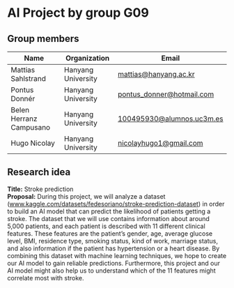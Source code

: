 # AI Project by group G09
## Group members
| Name              | Organization                                | Email                                |
|-------------------|---------------------------------------------|--------------------------------------|
| Mattias Sahlstrand      | Hanyang University | mattias@hanyang.ac.kr                  |
| Pontus Donnér  | Hanyang University | pontus_donner@hotmail.com                       |
| Belen Herranz Campusano | Hanyang University |  100495930@alumnos.uc3m.es  |
| Hugo Nicolay | Hanyang University | nicolayhugo1@gmail.com   |

## Research idea
**Title:** Stroke prediction  
**Proposal:**
During this project, we will analyze a dataset (www.kaggle.com/datasets/fedesoriano/stroke-prediction-dataset) in order to build an AI model that can predict the likelihood of patients getting a stroke. The dataset that we will use contains information about around 5,000 patients, and each patient is described with 11 different clinical features. These features are the patient’s gender, age, average glucose level, BMI, residence type, smoking status, kind of work, marriage status, and also information if the patient has hypertension or a heart disease. By combining this dataset with machine learning techniques, we hope to create our AI model to gain reliable predictions. Furthermore, this project and our AI model might also help us to understand which of the 11 features might correlate most with stroke.
